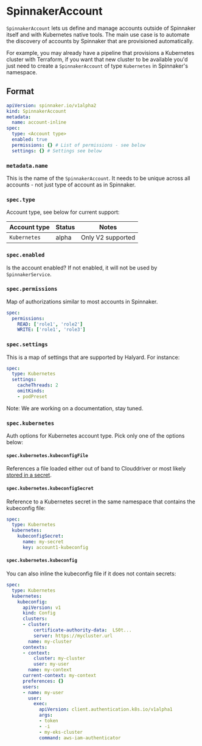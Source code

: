 # SpinnakerAccount

`SpinnakerAccount` lets us define and manage accounts outside of Spinnaker itself and with Kubernetes native
tools. The main use case is to automate the discovery of accounts by Spinnaker that are provisioned automatically.

For example, you may already have a pipeline that provisions a Kubernetes cluster with Terraform, if you want that 
new cluster to be available you'd just need to create a `SpinnakerAccount` of type `Kubernetes` in Spinnaker's namespace.
   

## Format

```yaml
apiVersion: spinnaker.io/v1alpha2
kind: SpinnakerAccount
metadata:
  name: account-inline
spec:
  type: <Account type>
  enabled: true
  permissions: {} # List of permissions - see below
  settings: {} # Settings see below
```

### `metadata.name`
This is the name of the `SpinnakerAccount`. It needs to be unique across all 
accounts - not just type of account as in Spinnaker.

### `spec.type`
Account type, see below for current support:

| Account type | Status | Notes |
|------------|----------|-------|
| `Kubernetes` | alpha | Only V2 supported |


### `spec.enabled`
Is the account enabled? If not enabled, it will not be used by `SpinnakerService`.

### `spec.permissions`
Map of authorizations similar to most accounts in Spinnaker.

```yaml
spec:
  permissions:
    READ: ['role1', 'role2']
    WRITE: ['role1', 'role3']
```

### `spec.settings`

This is a map of settings that are supported by Halyard. For instance:

```yaml
spec:
  type: Kubernetes
  settings:
    cacheThreads: 2
    omitKinds:
    - podPreset
```

Note: We are working on a documentation, stay tuned. 

### `spec.kubernetes`
Auth options for Kubernetes account type. Pick only one of the options below:

#### `spec.kubernetes.kubeconfigFile`
References a file loaded either out of band to Clouddriver or most likely
[stored in a secret](./managing-spinnaker.md).

#### `spec.kubernetes.kubeconfigSecret`
Reference to a Kubernetes secret in the same namespace that contains the kubeconfig file:

```yaml
spec:
  type: Kubernetes
  kubernetes:
    kubeconfigSecret:
      name: my-secret
      key: account1-kubeconfig
```

#### `spec.kubernetes.kubeconfig`
You can also inline the kubeconfig file if it does not contain secrets:
```yaml
spec:
  type: Kubernetes
  kubernetes:
    kubeconfig:
      apiVersion: v1
      kind: Config
      clusters:
      - cluster:
          certificate-authority-data:  LS0t...
          server: https://mycluster.url
        name: my-cluster
      contexts:
      - context:
          cluster: my-cluster
          user: my-user
        name: my-context
      current-context: my-context
      preferences: {}
      users:
      - name: my-user
        user:
          exec:
            apiVersion: client.authentication.k8s.io/v1alpha1
            args:
            - token
            - -i
            - my-eks-cluster
            command: aws-iam-authenticator
```